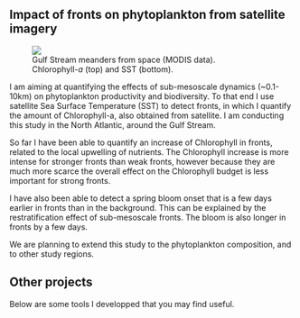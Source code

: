 
## Impact of fronts on phytoplankton from satellite imagery

<figure style="width:75%">
    <img src="/assets/img/jet_combined_s.jpg">
    <figcaption>
    Gulf Stream meanders from space (MODIS data). Chlorophyll-<em>a</em> (top) and SST (bottom).
    </figcaption>
</figure>

I am aiming at quantifying the effects of sub-mesoscale dynamics (~0.1-10km) on phytoplankton productivity and biodiversity.
To that end I use satellite Sea Surface Temperature (SST) to detect fronts, in which I quantify the amount of Chlorophyll-a, also obtained from satellite.
I am conducting this study in the North Atlantic, around the Gulf Stream.

So far I have been able to quantify an increase of Chlorophyll in fronts, related to the local upwelling of nutrients. The Chlorophyll increase is more intense for stronger fronts than weak fronts, however because they are much more scarce the overall effect on the Chlorophyll budget is less important for strong fronts.

I have also been able to detect a spring bloom onset that is a few days earlier in fronts than in the background. This can be explained by the restratification effect of sub-mesoscale fronts. The bloom is also longer in fronts by a few days.

We are planning to extend this study to the phytoplankton composition, and to other study regions.

## Other projects

Below are some tools I developped that you may find useful.

